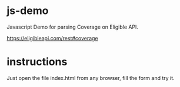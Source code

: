 js-demo
=========

Javascript Demo for parsing Coverage on Eligible API.

https://eligibleapi.com/rest#coverage

instructions
============

Just open the file index.html from any browser, fill the form and try it.
